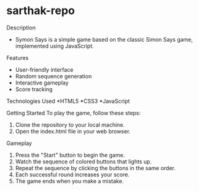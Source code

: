 # sarthak-repo

Description
* Symon Says is a simple game based on the classic Simon Says game, implemented using JavaScript.

Features
* User-friendly interface
* Random sequence generation
* Interactive gameplay
* Score tracking

Technologies Used
*HTML5
*CSS3
*JavaScript

Getting Started
To play the game, follow these steps:

1. Clone the repository to your local machine.
2. Open the index.html file in your web browser.

Gameplay
1. Press the "Start" button to begin the game.
2. Watch the sequence of colored buttons that lights up.
3. Repeat the sequence by clicking the buttons in the same order.
4. Each successful round increases your score.
5. The game ends when you make a mistake.
